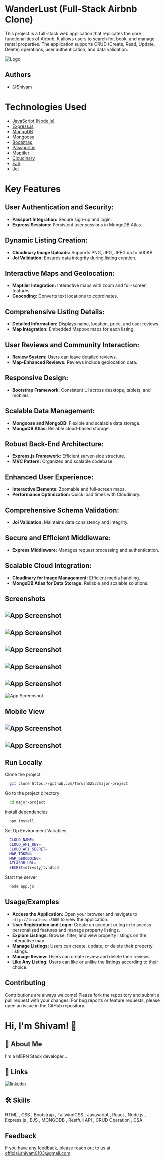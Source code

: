 
# WanderLust (Full-Stack Airbnb Clone)

This project is a full-stack web application that replicates the core functionalities of Airbnb. It allows users to search for, book, and manage rental properties. The application supports CRUD (Create, Read, Update, Delete) operations, user authentication, and data validation.



![Logo](https://res.cloudinary.com/dnd5xffi3/image/upload/v1721545024/Wanderlust_Dev/pj3wxca2trzbpy6t6ebq.png)


## Authors

- [@Shivam](https://www.github.com/shivam-r1)

# Technologies Used

 - [JavaScript (Node.js)]()
 - [Express.js]()
 - [MongoDB]()
 - [Mongoose]()
 - [Bootstrap]()
 - [Passport.js]()
 - [Maptiler]()
 - [Cloudinary]()
 - [EJS]()
 - [Joi]()





# Key Features

## User Authentication and Security:
- **Passport Integration:** Secure sign-up and login.
- **Express Sessions:** Persistent user sessions in MongoDB Atlas.

## Dynamic Listing Creation:
- **Cloudinary Image Uploads:** Supports PNG, JPG, JPEG up to 500KB.
- **Joi Validation:** Ensures data integrity during listing creation.

## Interactive Maps and Geolocation:
- **Maptiler Integration:** Interactive maps with zoom and full-screen features.
- **Geocoding:** Converts text locations to coordinates.

## Comprehensive Listing Details:
- **Detailed Information:** Displays name, location, price, and user reviews.
- **Map Integration:** Embedded Mapbox maps for each listing.

## User Reviews and Community Interaction:
- **Review System:** Users can leave detailed reviews.
- **Map-Enhanced Reviews:** Reviews include geolocation data.

## Responsive Design:
- **Bootstrap Framework:** Consistent UI across desktops, tablets, and mobiles.

## Scalable Data Management:
- **Mongoose and MongoDB:** Flexible and scalable data storage.
- **MongoDB Atlas:** Reliable cloud-based storage.

## Robust Back-End Architecture:
- **Express.js Framework:** Efficient server-side structure.
- **MVC Pattern:** Organized and scalable codebase.

## Enhanced User Experience:
- **Interactive Elements:** Zoomable and full-screen maps.
- **Performance Optimization:** Quick load times with Cloudinary.

## Comprehensive Schema Validation:
- **Joi Validation:** Maintains data consistency and integrity.

## Secure and Efficient Middleware:
- **Express Middleware:** Manages request processing and authentication.

## Scalable Cloud Integration:
- **Cloudinary for Image Management:** Efficient media handling.
- **MongoDB Atlas for Data Storage:** Reliable and scalable solutions.


## Screenshots

![App Screenshot](https://res.cloudinary.com/dnd5xffi3/image/upload/v1721544685/Wanderlust_Dev/pk28nivguteq1b5epbvj.jpg)
---
![App Screenshot](https://res.cloudinary.com/dnd5xffi3/image/upload/v1721544623/Wanderlust_Dev/jhxce9287qhlg2jdderi.jpg)
---
![App Screenshot](https://res.cloudinary.com/dnd5xffi3/image/upload/v1721544720/Wanderlust_Dev/ksieod4ww24d4tfindnx.jpg)
---
![App Screenshot](https://res.cloudinary.com/dnd5xffi3/image/upload/v1721544647/Wanderlust_Dev/hdvlredann6dedqyn5je.jpg)
---
![App Screenshot](https://res.cloudinary.com/dnd5xffi3/image/upload/v1721544598/Wanderlust_Dev/cohnyqtaejlpjukrksrf.jpg)
---
![App Screenshot](https://res.cloudinary.com/dnd5xffi3/image/upload/v1721544493/Wanderlust_Dev/z7l13auw36of3jrpbvlg.jpg)

## Mobile View
![App Screenshot](https://res.cloudinary.com/dnd5xffi3/image/upload/v1721544826/Wanderlust_Dev/dthfqwyid37adxmvfzwi.jpg)
---
![App Screenshot](https://res.cloudinary.com/dnd5xffi3/image/upload/v1721544856/Wanderlust_Dev/wk91k8wfuxqxzi178nk9.jpg)
---






## Run Locally

Clone the project

```bash
  git clone https://github.com/Tarush5253/major-project
```

Go to the project directory

```bash
  cd major-project
```

Install dependencies

```bash
  npm install
```
Set Up Environment Variables

```bash
  CLOUD_NAME=
  CLOUD_API_KEY=
  CLOUD_API_SECRET=
  MAP_TOKEN=
  MAP_GEOCODING=
  ATLASDB_URL=
  SECRET=dtrvstyjtvhdtcd
```

Start the server

```bash
  node app.js
```


## Usage/Examples

- **Access the Application:** Open your browser and navigate to `http://localhost:8080` to view the application.
- **User Registration and Login:** Create an account or log in to access personalized features and manage property listings.
- **Explore Listings:** Browse, filter, and view property listings on the interactive map.
- **Manage Listings:** Users can create, update, or delete their property listings.
- **Manage Review:** Users can create review and delete their reviews.
- **Like Any Listing:** Users can like or unlike the listings according to their choice.


## Contributing

Contributions are always welcome!
Please fork the repository and submit a pull request with your changes. For bug reports or feature requests, please open an issue in the GitHub repository.


# Hi, I'm Shivam! 👋


## 🚀 About Me
I'm a MERN Stack developer...


## 🔗 Links
[![linkedin](https://img.shields.io/badge/linkedin-0A66C2?style=for-the-badge&logo=linkedin&logoColor=white)](https://www.linkedin.com/in/shivam-dtu/)


## 🛠 Skills
HTML , CSS , Bootstrap , TailwindCSS , Javascript , React , Node.js , Express.js , EJS , MONGODB , Restfull API , CRUD Operation , DSA.



## Feedback

If you have any feedback, please reach out to us at official.shivam0103@gmail.com

